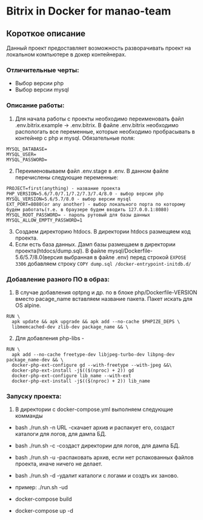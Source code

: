 Bitrix in Docker for manao-team
================================

## Короткое описание
Данный проект предоставляет возможность разворачивать проект на локальном компьютере
в докер контейнерах.

### Отличительные черты:
- Выбор версии php
- Выбор версии mysql

### Описание работы:
1. Для начала работы с проекты необходимо переименовать файл .env.bitrix.example
 -> .env.bitrix. В файле .env.bitrix необходимо распологать все переменные, которые
 необходимо пробрасывать в контейнер с php и mysql. Обязательные поля:
```
MYSQL_DATABASE=
MYSQL_USER=
MYSQL_PASSWORD=
```
2. Переименовываем файл .env.stage в .env. В данном файле перечислены следующие переменные:
```
PROJECT=first(anything) - название проекта
PHP_VERSION=5.6/7.0/7.1/7.2/7.3/7.4/8.0 - выбор версии php
MYSQL_VERSION=5.6/5.7/8.0 - выбор версии mysql
EXT_PORT=8080(or any another) - выбор локального порта по которому будем работать(т.е. в браузере будем вводить 127.0.0.1:8080)
MYSQL_ROOT_PASSWORD= - пароль рутовый для базы данных
MYSQL_ALLOW_EMPTY_PASSWORD=1
```

3. Создаем директорию htdocs. В директории htdocs размещяем код проекта.
4. Если есть база данных. Дамп базы размещаем в директории проекта(htdocs/dump.sql).
В файле mysql/Dockerfile-5.6/5.7/8.0(версия выбранная в файле .env) перед строкой
`EXPOSE 3306` добавляем строку `COPY dump.sql /docker-entrypoint-initdb.d/ `

### Добавление разного ПО в образ:
1. В случае добавления optpng и др. по в блоке php/Dockerfile-VERSION вместо pacage_name вставляем название пакета. Пакет искать для OS alpine.
```
RUN \
  apk update && apk upgrade && apk add --no-cache $PHPIZE_DEPS \
  libmemcached-dev zlib-dev package_name && \
```
2. Для добавления php-libs -
```
RUN \
  apk add --no-cache freetype-dev libjpeg-turbo-dev libpng-dev package_name-dev && \
  docker-php-ext-configure gd --with-freetype --with-jpeg &&\
  docker-php-ext-install -j$(($(nproc) + 2)) gd
  docker-php-ext-configure lib_name --with-ext
  docker-php-ext-install -j$(($(nproc) + 2)) lib_name
```

### Запуску проекта:

1. В директории с docker-compose.yml выполняем следующие комманды

+ bash ./run.sh -n URL -скачает архив и распакует его, создаст каталоги для логов, для дампа БД.
+ bash ./run.sh -c -создаст директории для логов, для дампа БД.
+ bash ./run.sh -u -распаковать архив, если нет рспакованных файлов проекта, иначе ничего не делает.
+ bash ./run.sh -d -удалит каталоги с логами и создть их заново.
+ пример: ./run.sh -ud

+ docker-compose build
+ docker-compose up -d


